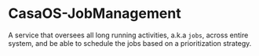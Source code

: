 # CasaOS-JobManagement
A service that oversees all long running activities, a.k.a `jobs`, across entire system, and be able to schedule the jobs based on a prioritization strategy.
